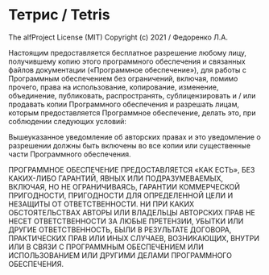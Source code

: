 # Тетрис / Tetris
The alfProject License (MIT)
Copyright (c) 2021 / Федоренко Л.А.

Настоящим предоставляется бесплатное разрешение любому лицу, получившему копию этого программного обеспечения и связанных файлов документации («Программное обеспечение»), для работы с Программным обеспечением без ограничений, включая, помимо прочего, права на использование, копирование, изменение, объединение, публиковать, распространять, сублицензировать и / или продавать копии Программного обеспечения и разрешать лицам, которым предоставляется Программное обеспечение, делать это, при соблюдении следующих условий:

Вышеуказанное уведомление об авторских правах и это уведомление о разрешении должны быть включены во все копии или существенные части Программного обеспечения.

ПРОГРАММНОЕ ОБЕСПЕЧЕНИЕ ПРЕДОСТАВЛЯЕТСЯ «КАК ЕСТЬ», БЕЗ КАКИХ-ЛИБО ГАРАНТИЙ, ЯВНЫХ ИЛИ ПОДРАЗУМЕВАЕМЫХ, ВКЛЮЧАЯ, НО НЕ ОГРАНИЧИВАЯСЬ, ГАРАНТИИ КОММЕРЧЕСКОЙ ПРИГОДНОСТИ, ПРИГОДНОСТИ ДЛЯ ОПРЕДЕЛЕННОЙ ЦЕЛИ И НЕЗАЩИТЫ ОТ ОТВЕТСТВЕННОСТИ. НИ ПРИ КАКИХ ОБСТОЯТЕЛЬСТВАХ АВТОРЫ ИЛИ ВЛАДЕЛЬЦЫ АВТОРСКИХ ПРАВ НЕ НЕСЕТ ОТВЕТСТВЕННОСТИ ЗА ЛЮБЫЕ ПРЕТЕНЗИИ, УБЫТКИ ИЛИ ДРУГИЕ ОТВЕТСТВЕННОСТЬ, БЫЛИ В РЕЗУЛЬТАТЕ ДОГОВОРА, ПРАКТИЧЕСКИХ ПРАВ ИЛИ ИНЫХ СЛУЧАЕВ, ВОЗНИКАЮЩИХ, ВНУТРИ ИЛИ В СВЯЗИ С ПРОГРАММНЫМ ОБЕСПЕЧЕНИЕМ ИЛИ ИСПОЛЬЗОВАНИЕМ ИЛИ ДРУГИМИ ДЕЛАМИ ПРОГРАММНОГО ОБЕСПЕЧЕНИЯ.
